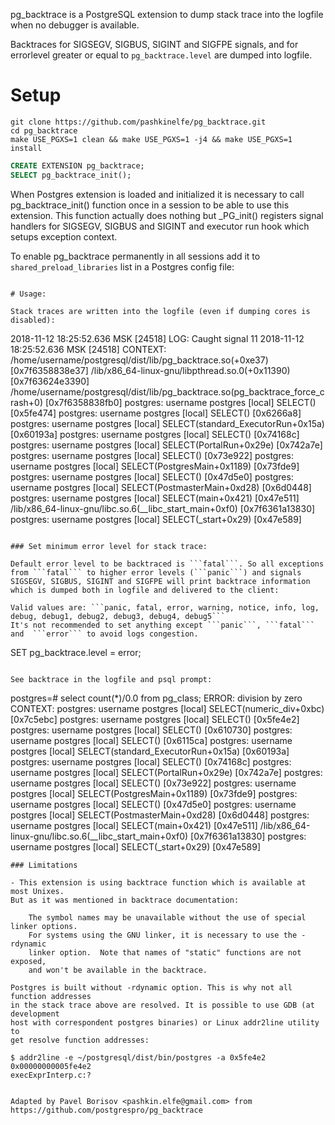 pg_backtrace is a PostgreSQL extension to dump stack trace into the
logfile when no debugger is available.

Backtraces for SIGSEGV, SIGBUS, SIGINT and SIGFPE signals, and for
errorlevel greater or equal to ```pg_backtrace.level```
are dumped into logfile.

# Setup

```
git clone https://github.com/pashkinelfe/pg_backtrace.git
cd pg_backtrace
make USE_PGXS=1 clean && make USE_PGXS=1 -j4 && make USE_PGXS=1 install
```

```sql
CREATE EXTENSION pg_backtrace;
SELECT pg_backtrace_init();
```

When Postgres extension is loaded and initialized it is necessary to call
pg_backtrace_init() function once in a session to be able to use this
extension. This function actually does nothing but _PG_init() registers 
signal handlers for SIGSEGV, SIGBUS and SIGINT and executor run hook which
setups exception context.

To enable pg_backtrace permanently in all sessions add it to ```shared_preload_libraries```
list in a Postgres config file:

``` shared_preload_libraries = 'pg_backtrace, <other shared preload libraries>'

# Usage:

Stack traces are written into the logfile (even if dumping cores is disabled):

```
2018-11-12 18:25:52.636 MSK [24518] LOG:  Caught signal 11
2018-11-12 18:25:52.636 MSK [24518] CONTEXT:  	/home/username/postgresql/dist/lib/pg_backtrace.so(+0xe37) [0x7f6358838e37]
		/lib/x86_64-linux-gnu/libpthread.so.0(+0x11390) [0x7f63624e3390]
		/home/username/postgresql/dist/lib/pg_backtrace.so(pg_backtrace_force_crash+0) [0x7f6358838fb0]
		postgres: username postgres [local] SELECT() [0x5fe474]
		postgres: username postgres [local] SELECT() [0x6266a8]
		postgres: username postgres [local] SELECT(standard_ExecutorRun+0x15a) [0x60193a]
		postgres: username postgres [local] SELECT() [0x74168c]
		postgres: username postgres [local] SELECT(PortalRun+0x29e) [0x742a7e]
		postgres: username postgres [local] SELECT() [0x73e922]
		postgres: username postgres [local] SELECT(PostgresMain+0x1189) [0x73fde9]
		postgres: username postgres [local] SELECT() [0x47d5e0]
		postgres: username postgres [local] SELECT(PostmasterMain+0xd28) [0x6d0448]
		postgres: username postgres [local] SELECT(main+0x421) [0x47e511]
		/lib/x86_64-linux-gnu/libc.so.6(__libc_start_main+0xf0) [0x7f6361a13830]
		postgres: username postgres [local] SELECT(_start+0x29) [0x47e589]
```

### Set minimum error level for stack trace:

Default error level to be backtraced is ```fatal```. So all exceptions from ```fatal``` to higher error levels (```panic```) and signals SIGSEGV, SIGBUS, SIGINT and SIGFPE will print backtrace information which is dumped both in logfile and delivered to the client:

Valid values are: ```panic, fatal, error, warning, notice, info, log, debug, debug1, debug2, debug3, debug4, debug5```
It's not recommended to set anything except ```panic```, ```fatal``` and  ```error``` to avoid logs congestion.

```
SET pg_backtrace.level = error;
```

See backtrace in the logfile and psql prompt:
```
postgres=# select count(*)/0.0 from pg_class;
ERROR:  division by zero
CONTEXT:  	postgres: username postgres [local] SELECT(numeric_div+0xbc) [0x7c5ebc]
	postgres: username postgres [local] SELECT() [0x5fe4e2]
	postgres: username postgres [local] SELECT() [0x610730]
	postgres: username postgres [local] SELECT() [0x6115ca]
	postgres: username postgres [local] SELECT(standard_ExecutorRun+0x15a) [0x60193a]
	postgres: username postgres [local] SELECT() [0x74168c]
	postgres: username postgres [local] SELECT(PortalRun+0x29e) [0x742a7e]
	postgres: username postgres [local] SELECT() [0x73e922]
	postgres: username postgres [local] SELECT(PostgresMain+0x1189) [0x73fde9]
	postgres: username postgres [local] SELECT() [0x47d5e0]
	postgres: username postgres [local] SELECT(PostmasterMain+0xd28) [0x6d0448]
	postgres: username postgres [local] SELECT(main+0x421) [0x47e511]
	/lib/x86_64-linux-gnu/libc.so.6(__libc_start_main+0xf0) [0x7f6361a13830]
	postgres: username postgres [local] SELECT(_start+0x29) [0x47e589]
```
### Limitations

- This extension is using backtrace function which is available at most Unixes.
But as it was mentioned in backtrace documentation:

    The symbol names may be unavailable without the use of special linker options.
	For systems using the GNU linker, it is necessary to use the -rdynamic
    linker option.  Note that names of "static" functions are not exposed,
	and won't be available in the backtrace.

Postgres is built without -rdynamic option. This is why not all function addresses
in the stack trace above are resolved. It is possible to use GDB (at development
host with correspondent postgres binaries) or Linux addr2line utility to
get resolve function addresses:

```
    $ addr2line -e ~/postgresql/dist/bin/postgres -a 0x5fe4e2
    0x00000000005fe4e2
    execExprInterp.c:?
```

Adapted by Pavel Borisov <pashkin.elfe@gmail.com> from https://github.com/postgrespro/pg_backtrace

